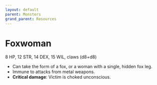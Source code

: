 ```yaml
---
layout: default
parent: Monsters
grand_parent: Resources
---
```


# Foxwoman

8 HP, 12 STR, 14 DEX, 15 WIL, claws (d8+d8)

- Can take the form of a fox, or a woman with a single, hidden fox leg.
- Immune to attacks from metal weapons.
- **Critical damage**: Victim is choked unconscious.
